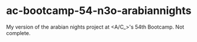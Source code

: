 # ac-bootcamp-54-n3o-arabiannights
My version of the arabian nights project at &lt;A/C_>'s 54th Bootcamp. Not complete.
